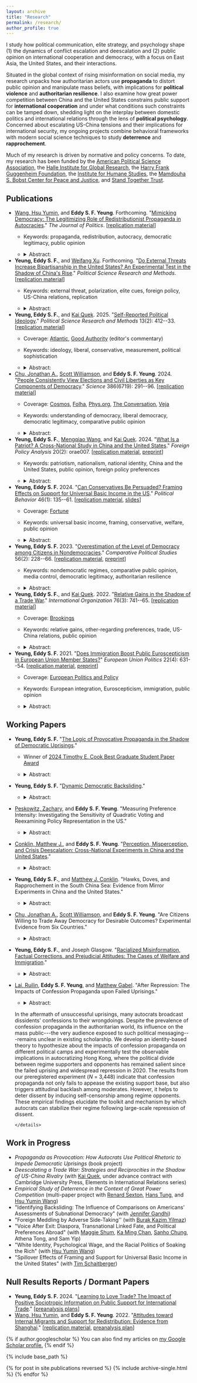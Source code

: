 ```yaml
---
layout: archive
title: "Research"
permalink: /research/
author_profile: true
---
```


I study how political communication, elite strategy, and psychology shape (1) the dynamics of conflict escalation and deescalation and (2) public opinion on international cooperation and democracy, with a focus on East Asia, the United States, and their interactions.

Situated in the global context of rising misinformation on social media, my research unpacks how authoritarian actors use **propaganda** to distort public opinion and manipulate mass beliefs, with implications for **political violence** and **authoritarian resilience**. I also examine how great power competition between China and the United States constrains public support for **international cooperation** and under what conditions such constraints can be tamped down, shedding light on the interplay between domestic politics and international relations through the lens of **political psychology**. Concerned about escalating US-China tensions and their implications for international security, my ongoing projects combine behavioral frameworks with modern social science techniques to study **deterrence** and **rapprochement**.

Much of my research is driven by normative and policy concerns. To date, my research has been funded by the [American Political Science Association](https://apsanet.org), the [Halle Institute for Global Research](https://halle.emory.edu), the [Harry Frank Guggenheim Foundation](https://www.hfg.org), the [Institute for Humane Studies](https://www.theihs.org), the [Mamdouha S. Bobst Center for Peace and Justice](https://bobst.princeton.edu), and [Stand Together Trust](https://standtogethertrust.org/about-us).

## Publications

-   [Wang, Hsu Yumin](https://hsuyuminwang.com), and **Eddy S. F. Yeung**. Forthcoming. "[Mimicking Democracy: The Legitimizing Role of Redistributionist Propaganda in Autocracies](https://doi.org/10.1086/734238)." *The Journal of Politics*. [[replication material](https://doi.org/10.7910/DVN/R6WRTG)]
    -   Keywords: propaganda, redistribution, autocracy, democratic legitimacy, public opinion

    -   <details>

        <summary>Abstract:</summary>

        Autocrats often disseminate propaganda to boast about their redistributive efforts. Why is such propaganda so prevalent in autocracies? We propose a novel explanation: redistributionist propaganda helps autocrats fortify a façade of democracy. Our argument is premised on nuanced understandings of democracy among the masses: many citizens do not hold a strict, procedural view of democracy; instead, they often understand democracy through the lens of social equity. Exploiting such nuanced understandings of democracy, autocrats can deploy redistributionist propaganda to manipulate public opinion on how "equity-promoting"---and therefore how "democracy-promoting"---the regime is. To evaluate our argument, we first demonstrate with extensive cross-national survey data that perceived social equity strongly predicts perceived democratic legitimacy among global citizens. We then probe the causal effect of redistributionist propaganda by using a preregistered survey experiment that exploits real-world propaganda material in China. Consistent with our argument, respondents exposed to redistributionist propaganda evaluated China's democracy more positively.

        </details>
-   **Yeung, Eddy S. F.**, and [Weifang Xu](https://www.weifangxu.com). Forthcoming. "[Do External Threats Increase Bipartisanship in the United States? An Experimental Test in the Shadow of China's Rise](https://doi.org/10.1017/psrm.2024.60)." *Political Science Research and Methods*. [[replication material](https://doi.org/10.7910/DVN/I43DNF)]
    -   Keywords: external threat, polarization, elite cues, foreign policy, US-China relations, replication

    -   <details>

        <summary>Abstract:</summary>

        Do external threats increase American bipartisanship? We subject this question to an experimental test. Leveraging the Biden and Trump administrations' similar characterization of the China threat, we exposed American respondents to real-world primes about security threats from China, while randomizing the messenger of such primes. We find that the threat primes---regardless of the partisan identity of their messenger---boosted Democrats' and Republicans' support for assertive foreign policy in a largely parallel manner, thereby failing to reduce preference polarization. Importantly, there were no measurable changes across multiple indicators of affective polarization. These findings clarify the limits of external threats in uniting Americans, while also challenging recent perspectives that external threats---often colored by elite rhetoric---will further polarize the American public.

        </details>
-   **Yeung, Eddy S. F.**, and [Kai Quek](https://ppaweb.hku.hk/f/quek). 2025. "[Self-Reported Political Ideology](https://doi.org/10.1017/psrm.2024.2)." *Political Science Research and Methods* 13(2): 412--33. [[replication material](https://doi.org/10.7910/DVN/FLKUMG)]
    -   Coverage: [Atlantic](https://www.theatlantic.com/politics/archive/2024/03/gen-z-gender-divide-2024-election/677723), [Good Authority](https://goodauthority.org) (editor's commentary)

    -   Keywords: ideology, liberal, conservative, measurement, political sophistication

    -   <details>

        <summary>Abstract:</summary>

        American politics scholarship has relied extensively on self-reported measures of ideology. We evaluate these widely used measures through an original national survey. Descriptively, we show that Americans' understandings of "liberal" and "conservative" are weakly aligned with conventional definitions of these terms and that such understandings are heterogeneous across social groups, casting doubt on the construct validity and measurement equivalence of ideological self-placements. Experimentally, we randomly assign one of three measures of ideology to each respondent: (1) the standard ANES question, (2) a version that adds definitions of "liberal" and "conservative," and (3) a version that keeps these definitions but removes ideological labels from the question. We find that the third measure, which helps to isolate symbolic ideology from operational ideology, shifts self-reported ideology in important ways: Democrats become more conservative, and Republicans more liberal. These findings offer first-cut experimental evidence on the limitations of self-reported ideology as a measure of operational ideology, and contribute to ongoing debates about the use of ideological self-placements in American politics.

        </details>
-   [Chu, Jonathan A.](https://www.jonathanchu.org), [Scott Williamson](https://www.scott-williamson.com), and **Eddy S. F. Yeung**. 2024. "[People Consistently View Elections and Civil Liberties as Key Components of Democracy](https://doi.org/10.1126/science.adp1274)." *Science* 386(6719): 291--96. [[replication material](https://doi.org/10.7910/DVN/WUJCBO)]
    -   Coverage: [Cosmos](https://cosmosmagazine.com/people/society/democracy-definition-global), [Folha](https://www1.folha.uol.com.br/mundo/2024/10/estudo-investiga-definicao-global-de-democracia-diante-de-tendencias-autoritarias.shtml), [Phys.org](https://phys.org/news/2024-10-reveals-global-consensus-democracy.html), [The Conversation](https://theconversation.com/how-different-people-around-the-world-understand-democracy-and-why-it-matters-241617), [Veja](https://veja.abril.com.br/ciencia/o-que-e-democracia-pesquisa-revela-que-ha-um-consenso-entre-culturas-muito-diferentes)

    -   Keywords: understanding of democracy, liberal democracy, democratic legitimacy, comparative public opinion

    -   <details>

        <summary>Abstract:</summary>

        How do people around the world define democracy? Answering this question is critical as countries face democratic backsliding and authoritarian governments promote alternative notions of democracy. Indeed, some scholars argue that people from different backgrounds understand democracy differently. By contrast, we discovered very consistent views about what constitutes a "democratic" country from conjoint survey experiments conducted in Egypt, India, Italy, Japan, Thailand, and the United States. Across countries (<em>N</em> = 6,150) and diverse subgroups within countries, people similarly emphasized free and fair elections and civil liberties as being the key determinants of democracy. Countries that produce desirable social and economic outcomes are also considered more democratic, but these and other factors exert a smaller and less consistent effect than elections and civil liberties.

        </details>
-   **Yeung, Eddy S. F.**, [Mengqiao Wang](http://sidc.uibe.edu.cn/szdw/jsjs/2042423e4c1a4b95b56951f9de24cac0.htm), and [Kai Quek](https://ppaweb.hku.hk/f/quek). 2024. "[What Is a Patriot? A Cross-National Study in China and the United States](https://doi.org/10.1093/fpa/orae007)." *Foreign Policy Analysis* 20(2): orae007. [[replication material](https://doi.org/10.7910/DVN/GEV30Y), [preprint](https://eddy-yeung.github.io/assets/YeungWangQuek_patriot.pdf)]
    -   Keywords: patriotism, nationalism, national identity, China and the United States, public opinion, foreign policy preferences

    -   <details>

        <summary>Abstract:</summary>

        Patriotism is a pervasive political force. However, not much is known about how people understand what it means to be "patriotic" in the first place. We conduct a cross-country study of mass understandings of patriotism. Through parallel national surveys in two global superpowers---China and the United States---we uncover the substantively different understandings of what it means to be "patriotic" between and within countries, and how the different understandings may map onto different policy preferences. In particular, while the literature draws a distinction between (benign) patriotism and (malign) nationalism, we find that most Chinese respondents---and about a third of American respondents---understand patriotism as nationalism. The nationalistic understanding of patriotism, in turn, corresponds to more hawkish foreign policy preferences. By unpacking folk intuitions about patriotism and mapping them onto existing scholarly debates, we bridge the distance between the academic literature and the mass political behavior it seeks to explain.

        </details>
-   **Yeung, Eddy S. F.** 2024. "[Can Conservatives Be Persuaded? Framing Effects on Support for Universal Basic Income in the US](https://rdcu.be/cVUvX)." *Political Behavior* 46(1): 135--61. [[replication material](https://doi.org/10.7910/DVN/VCHMLD), [slides](https://eddy-yeung.github.io/assets/Yeung_APPAM.pdf)]
    -   Coverage: [Fortune](https://fortune.com/2024/02/05/texas-republican-ubi-hand-out-money-like-popcorn-houston)

    -   Keywords: universal basic income, framing, conservative, welfare, public opinion

    -   <details>

        <summary>Abstract:</summary>

        Universal basic income (UBI) has been proposed as a policy response to technological advances and structural inequality. Yet, recent data show that most conservatives in Europe and the US are strongly opposed to the welfare proposal. Can framing UBI as a policy that conforms to their ideological predispositions overcome such opposition? Exploiting the compatibility of UBI with core conservative ideals such as individualism and laissez-faire government, I design an original survey experiment that randomly exposes respondents to one of two frames: (1) an <em>equalizing-opportunity</em> frame which emphasizes that UBI creates a level playing field and promotes self-responsibility, or (2) a <em>limiting-government</em> frame which highlights UBI as a policy that limits government and reduces bureaucracy. I find that American conservatives---identified by using 10 policy statements---remained strongly opposed to UBI even after they were presented with such frames. Analyses of open-ended responses, which show that <em>how</em> conservatives explained their opposition to UBI remained unchanged regardless of framing, reinforce this conclusion. Conservatives' opposition to UBI remained rigid, even after the key components of UBI that fit the conservative ideology were accentuated. These results shed light on the political feasibility of framing UBI, and the rigidity of welfare attitudes among American conservatives.

        </details>
-   **Yeung, Eddy S. F.** 2023. "[Overestimation of the Level of Democracy among Citizens in Nondemocracies](https://doi.org/10.1177/00104140221089647)." *Comparative Political Studies* 56(2): 228--66. [[replication material](https://doi.org/10.7910/DVN/HUAADF), [preprint](https://osf.io/2fqmh)]
    -   Keywords: nondemocratic regimes, comparative public opinion, media control, democratic legitimacy, authoritarian resilience

    -   <details>

        <summary>Abstract:</summary>

        Overestimation of the level of democracy is prevalent among citizens in nondemocracies. Despite such prevalence, no research to date has systematically documented this phenomenon and examined its determinants. Yet given the renewed interest in the role of legitimacy in authoritarian survival, studying whether and why this phenomenon arises is important to our understanding of authoritarian resilience. I argue that, even in the absence of democratic institutions in nondemocracies, autocrats exercise media control in order to boost their democratic legitimacy. This façade of democracy, in turn, benefits their survival. Combining media freedom data with individual survey response data that include over 30,000 observations from 22 nondemocracies, I find that overestimation of the level of democracy is greater in countries with stronger media control. But highly educated citizens overestimate less. These findings shed light on media control as a strategy for authoritarian survival, and have important implications for modernization theory.

        </details>
-   **Yeung, Eddy S. F.**, and [Kai Quek](https://ppaweb.hku.hk/f/quek). 2022. "[Relative Gains in the Shadow of a Trade War](https://doi.org/10.1017/S0020818322000030)." *International Organization* 76(3): 741--65. [[replication material](https://doi.org/10.7910/DVN/DEPUUO)]
    -   Coverage: [Brookings](https://www.brookings.edu/articles/in-the-era-of-trump-tariffs-turkey-should-look-to-the-european-union)

    -   Keywords: relative gains, other-regarding preferences, trade, US-China relations, public opinion

    -   <details>

        <summary>Abstract:</summary>

        When do people care about relative gains in trade? Much of the international relations scholarship---and much of the political rhetoric on trade---would lead us to expect support for a trade policy that benefits ourselves more than it benefits others. Yet, a large interdisciplinary literature also points to the prevalence and importance of other-regarding preferences, rendering the conventional wisdom contestable. We investigate whether and how relative gains influence trade preferences through an original survey experiment in the midst of the China--US trade war. We find that in a win-win scenario, relative gains shape trade opinion: if both sides are gaining, people want to gain more than their foreign trade partner. However, these considerations are offset in a win-lose scenario where the other side is losing out. Relative-gains considerations causally affect opinion on trade, but not in a "beggar-thy-neighbor" or even a "beggar-thy-rival" situation. These findings contribute to our understanding of the role of relative gains in international relations and provide the first experimental evidence that relative-gains considerations can be offset by other-regarding preferences in international trade.

        </details>
-   **Yeung, Eddy S. F.** 2021. "[Does Immigration Boost Public Euroscepticism in European Union Member States?](https://doi.org/10.1177/14651165211030428)" *European Union Politics* 22(4): 631--54. [[replication material](https://github.com/Eddy-Yeung/euroscepticism-and-immigration), [preprint](https://osf.io/jb5pm)]
    -   Coverage: [European Politics and Policy](https://blogs.lse.ac.uk/europpblog/2021/08/02/there-is-no-evidence-that-immigration-boosts-euroscepticism-in-eu-member-states)

    -   Keywords: European integration, Euroscepticism, immigration, public opinion

    -   <details>

        <summary>Abstract:</summary>

        A number of studies have established a strong link between anti-immigration and Eurosceptic attitudes. But does this relationship necessarily imply that more immigration would increase public Euroscepticism in member states of the European Union? I evaluate this question by analyzing immigration data and Eurobarometer survey data over the period 2009--2017. The analysis shows no evidence that individual levels of Euroscepticism increase with actual levels of immigration. This result suggests that a strong link between anti-immigration and Eurosceptic attitudes does not necessarily translate into a strong link between immigration levels and public Euroscepticism. Public Euroscepticism can still be low even if immigration levels are high.

        </details>

## Working Papers

-   **Yeung, Eddy S. F.** "[The Logic of Provocative Propaganda in the Shadow of Democratic Uprisings](https://drive.google.com/file/d/1EAVIe1miSK2PIEbTzmDlGKFQQmUwXK-b/view?usp=sharing)."

    -   Winner of [2024 Timothy E. Cook Best Graduate Student Paper Award](https://politicalcommunication.org/awards)

    -   <details>

        <summary>Abstract:</summary>

        In contemporary autocracies where democratic uprisings have gained momentum, a special form of propaganda exists: political messages that blatantly taunt or mock the opposition. Instead of diverting citizens' attention away from opposition voices, such propaganda directs its rhetoric and public attention toward the antiregime movement. What is the political logic behind it? I argue that such propaganda aims to provoke and radicalize the opposition: by radicalizing protesters in social movements, autocrats can discredit regime opponents and dissuade others from joining forces with the opposition; thus, provocative propaganda can help delegitimize the opposition and impede democratic uprisings, benefiting authoritarian survival. I conduct a preregistered experiment in Hong Kong and find that regime opponents report higher levels of anger, disgust, and violence support upon randomized exposure to provocative propaganda, offering microfoundations for my theory. I provide additional qualitative evidence by tracing Hong Kong's democratic uprising in 2019--20, illustrating the strategic timing of provocative propaganda.

        </details>

-   **Yeung, Eddy S. F.** "[Dynamic Democratic Backsliding](https://drive.google.com/file/d/1ZI33JdEu-RxEsuOwA1WsEnTEQlSxjLlC/view?usp=sharing)."

    -   <details>

        <summary>Abstract:</summary>

        Democratic backsliding occurs over time, but the empirical study of how citizens respond to undemocratic politicians has been predominantly static. I formulate and test predictions about how different sequences of backsliding shape accountability. Using a novel preregistered experiment (<em>N</em> = 4,234) capturing the reality that democratic transgressions are committed by elected officials over time, I find that a majority of American respondents---against the backdrop of partisan and policy interests---are willing to electorally remove the incumbent as episodes of democratic backsliding unfold. Moreover, incumbents who incrementally decrease the severity of democratic transgressions are held accountable in a more timely manner than incumbents who incrementally increase the severity. By establishing a new experimental framework to study democratic backsliding, my dynamic approach not only paints a more nuanced picture of Americans' willingness to defend democracy, but also demonstrates that sequence matters in shaping voter behavior amid incremental transgressions of democracy.

        </details>

-   [Peskowitz, Zachary](https://www.zacharypeskowitz.com), and **Eddy S. F. Yeung**. "Measuring Preference Intensity: Investigating the Sensitivity of Quadratic Voting and Reexamining Policy Representation in the US."

    -   <details>

        <summary>Abstract:</summary>

        Measuring preference intensity is extraordinarily difficult. Quadratic voting for survey research (QVSR) measures individual preference intensity using an incentive-compatible approach. Because QVSR elicits preference intensity relative to a set of alternatives, one reasonable but untested concern is its sensitivity to the choice set of policy issues. In an original survey experiment where we randomly assign choice sets of policy issues to over 7,000 American respondents and use QVSR to measure their preference intensity, we find that the average measured levels of preference intensity are relatively insensitive to changes in policy bundles for a wide range of policies. We then use our validated measures to examine how state-level preference intensity predicts actual policy outcomes, offering novel empirical evidence that preference intensity does not meaningfully shape policy congruence in the American states. We contribute to the methodological literature on measuring preference intensity and the substantive literature on policy representation in US politics.

        </details>

-   [Conklin, Matthew J.](https://matthewjconklin.com), and **Eddy S. F. Yeung**. "[Perception, Misperception, and Crisis Deescalation: Cross-National Experiments in China and the United States](https://drive.google.com/file/d/1KmQA88IymHbHaAT15T42tzr5-kG-OH15/view?usp=sharing)."

    -   <details>

        <summary>Abstract:</summary>

        How do perceptions about the power and aggressiveness of a peer competitor influence public bellicosity in a crisis scenario? Leveraging tensions around the Taiwan Strait as an empirical setting, we assess whether American and Chinese citizens adopt a more belligerent or conciliatory position in the conflict when presented with factual indicators that reveal different levels of economic power, military capability, or public hawkishness of the other side. Our dyadic experiments (<em>N</em> = 7,409) show that information that reduced respondents' perceptions of the adversary's economic or military power did <em>not</em> increase their preferences for conflict escalation, even amid a power transition. Importantly, information that tamped down respondents' perceptions of adversary citizens' hawkishness significantly increased public support for de-escalation in both countries. These findings challenge a dominant perspective that individuals locked in a bilateral conflict will be more emboldened to support aggressive actions against the adversary when its perceived power or resolve declines.

        </details>

-   **Yeung, Eddy S. F.**, and [Matthew J. Conklin](https://matthewjconklin.com). "Hawks, Doves, and Rapprochement in the South China Sea: Evidence from Mirror Experiments in China and the United States."

    -   <details>

        <summary>Abstract:</summary>

        Are hawks or doves better at making peace? Existing scholarship mainly focuses on how domestic audiences react to hawks and doves when they initiate rapprochement. Building on the latest research that focuses on foreign audiences and leveraging the South China Sea as an empirical context, we fielded replications and mirror experiments in China (<em>N</em> = 3,005) and the United States (<em>N</em> = 2,995) to investigate how Chinese and American citizens respond to rapprochement initiatives of the other side as its leader's reputation varies. We uncover asymmetric public reactions to the olive branch: while Chinese dovish leaders were more likely to elicit Americans' support for reciprocation than Chinese hawkish leaders, American dovish leaders did not fare better than American hawkish leaders among the Chinese public. These findings not only contribute new evidence that doves could fare better in rapprochement dynamics, but also show that doves' international advantage may be more contextually sensitive than previously appreciated.

        </details>

-   [Chu, Jonathan A.](https://www.jonathanchu.org), [Scott Williamson](https://www.scott-williamson.com), and **Eddy S. F. Yeung**. "Are Citizens Willing to Trade Away Democracy for Desirable Outcomes? Experimental Evidence from Six Countries."

    -   <details>

        <summary>Abstract:</summary>

        To what extent do citizens prioritize living in a democracy over other indicators of good governance or personal well-being? This question has become hotly contested as democracies come under pressure worldwide, yet comparative evidence remains scarce. We address this gap through cross-national conjoint experiments in which survey respondents choose between hypothetical countries that differ in terms of societal-level attributes (e.g., elections, health care) and individual-level outcomes that the respondent would experience (e.g., wealth, minority status). Citizens from Egypt, India, Italy, Japan, Thailand, and the United States consistently prioritize living in a safe country with free and fair elections over other factors, including other components of democracy like civil liberties and checks and balances. Many people would forfeit democratic elections to avoid living in a dangerous society but not to obtain wealth and other goods. Electoral democracy is attractive globally but can be undermined by concerns about crime and safety.

        </details>

-   **Yeung, Eddy S. F.**, and Joseph Glasgow. "[Racialized Misinformation, Factual Corrections, and Prejudicial Attitudes: The Cases of Welfare and Immigration](https://drive.google.com/file/d/1PkzuZ9Hg6yqQNGromcugBf-WDrJsqpN-/view?usp=sharing)."

    -   <details>

        <summary>Abstract:</summary>

        Misunderstandings about marginalized social groups are widespread among the American public and can play an important role in shaping outgroup prejudice. Does correcting racialized misperceptions about marginalized groups mitigate prejudicial attitudes? To test the impact of factual corrections, we conduct three preregistered survey experiments in the US (<em>N</em> = 8,306). Study 1 and Study 2 draw on the case of welfare and inform respondents that the share of Black welfare recipients is lower than that of White recipients. Study 3 focuses on the case of immigration and informs respondents that immigrants' crime rate is lower than natives' crime rate. Across three well-powered experiments, we estimate substantively null effects of factual corrections on multiple measures of prejudice. Policy attitudes also did not change, although our information interventions significantly reduced misperceptions about Blacks and immigrants. These findings highlight the challenges of using corrective information to improve citizens' attitudes toward minority groups.

        </details>

-   [Lai, Ruilin](https://www.ruilinlai.com), **Eddy S. F. Yeung**, and [Matthew Gabel](https://matthewgabel.wixsite.com/mysite). "After Repression: The Impacts of Confession Propaganda upon Failed Uprisings."

    -   <details>

        <summary>Abstract:</summary>

    In the aftermath of unsuccessful uprisings, many autocrats broadcast dissidents' confessions to their wrongdoings. Despite the prevalence of confession propaganda in the authoritarian world, its influence on the mass public---the very audience exposed to such political messaging---remains unclear in existing scholarship. We develop an identity-based theory to hypothesize about the impacts of confession propaganda on different political camps and experimentally test the observable implications in autocratizing Hong Kong, where the political divide between regime supporters and opponents has remained salient since the failed uprising and widespread repression in 2020. The results from our preregistered experiment (<em>N</em> = 3,448) indicate that confession propaganda not only fails to appease the existing support base, but also triggers attitudinal backlash among moderates. However, it helps to deter dissent by inducing self-censorship among regime opponents. These empirical findings elucidate the toolkit and mechanism by which autocrats can stabilize their regime following large-scale repression of dissent.

        </details>

## Work in Progress

-   *Propaganda as Provocation: How Autocrats Use Political Rhetoric to Impede Democratic Uprisings* (book project)
-   *Deescalating a Trade War: Strategies and Reciprocities in the Shadow of US-China Rivalry* (with [Kai Quek](https://ppaweb.hku.hk/f/quek), under advance contract with Cambridge University Press, Elements in International Relations series)
-   *Empirical Study of Deterrence in the Context of Great Power Competition* (multi-paper project with [Renard Sexton](https://renardsexton.com), [Hans Tung](https://homepage.ntu.edu.tw/~hanstung/Home.html), and [Hsu Yumin Wang](https://hsuyuminwang.com))
-   "Identifying Backsliding: The Influence of Comparisons on Americans' Assessments of Subnational Democracy" (with [Jennifer Gandhi](https://www.jennifergandhi.com))
-   "Foreign Meddling by Adverse Side-Taking'' (with [Burak Kazim Yilmaz](https://burakkazimyilmaz.github.io))
-   "Voice After Exit: Diaspora, Transnational Linked Fate, and Political Preferences Abroad" (with [Maggie Shum](http://www.maggieshum.com), [Ka Ming Chan](https://www.kmchan.page), [Sanho Chung](https://sanhochung.me), Athena Tong, and Sam Yip)
-   "White Identity, Psychological Wage, and the Racial Politics of Soaking the Rich" (with [Hsu Yumin Wang](https://hsuyuminwang.com))
-   "Spillover Effects of Framing and Support for Universal Basic Income in the United States" (with [Tim Schaitberger](https://www.kcl.ac.uk/people/tim-schaitberger))

## Null Results Reports / Dormant Papers

-   **Yeung, Eddy S. F.** 2024. "[Learning to Love Trade? The Impact of Positive Sociotropic Information on Public Support for International Trade](https://doi.org/10.31219/osf.io/u8xvw)." [[preanalysis plans](https://osf.io/fa2wh)]
-   [Wang, Hsu Yumin](https://hsuyuminwang.com), and **Eddy S. F. Yeung**. 2022. "[Attitudes toward Internal Migrants and Support for Redistribution: Evidence from Shanghai](https://osf.io/eymhu)." [[replication material](https://github.com/Eddy-Yeung/mig-and-redist), [preanalysis plan](https://osf.io/fg2d6)]

{% if author.googlescholar %} You can also find my articles on <u><a href="{{author.googlescholar}}">my Google Scholar profile</a>.</u> {% endif %}

{% include base_path %}

{% for post in site.publications reversed %} {% include archive-single.html %} {% endfor %}

